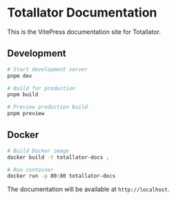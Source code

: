 # Totallator Documentation

This is the VitePress documentation site for Totallator.

## Development

```bash
# Start development server
pnpm dev

# Build for production  
pnpm build

# Preview production build
pnpm preview
```

## Docker

```bash
# Build Docker image
docker build -t totallator-docs .

# Run container
docker run -p 80:80 totallator-docs
```

The documentation will be available at `http://localhost`.